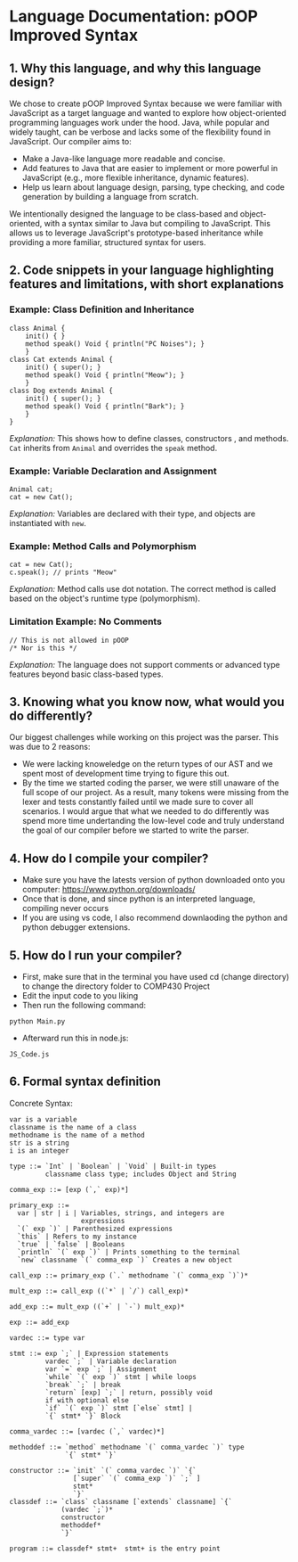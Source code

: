 # Language Documentation: pOOP Improved Syntax

## 1. Why this language, and why this language design?
We chose to create pOOP Improved Syntax because we were familiar with JavaScript as a target language and wanted to explore how object-oriented programming languages work under the hood. Java, while popular and widely taught, can be verbose and lacks some of the flexibility found in JavaScript. Our compiler aims to:
- Make a Java-like language more readable and concise.
- Add features to Java that are easier to implement or more powerful in JavaScript (e.g., more flexible inheritance, dynamic features).
- Help us learn about language design, parsing, type checking, and code generation by building a language from scratch.

We intentionally designed the language to be class-based and object-oriented, with a syntax similar to Java but compiling to JavaScript. This allows us to leverage JavaScript's prototype-based inheritance while providing a more familiar, structured syntax for users.

## 2. Code snippets in your language highlighting features and limitations, with short explanations

### Example: Class Definition and Inheritance
```poop
class Animal {
    init() { }
    method speak() Void { println("PC Noises"); }
    }
class Cat extends Animal {
    init() { super(); }
    method speak() Void { println("Meow"); }
    }
class Dog extends Animal {
    init() { super(); }
    method speak() Void { println("Bark"); }
    }
}
```
*Explanation:* This shows how to define classes, constructors , and methods. `Cat` inherits from `Animal` and overrides the `speak` method.

### Example: Variable Declaration and Assignment
```poop
Animal cat;
cat = new Cat();
```
*Explanation:* Variables are declared with their type, and objects are instantiated with `new`.

### Example: Method Calls and Polymorphism
```poop
cat = new Cat();
c.speak(); // prints "Meow"

```
*Explanation:* Method calls use dot notation. The correct method is called based on the object's runtime type (polymorphism).

### Limitation Example: No Comments
```poop
// This is not allowed in pOOP
/* Nor is this */
```
*Explanation:* The language does not support comments or advanced type features beyond basic class-based types.

## 3. Knowing what you know now, what would you do differently?
Our biggest challenges while working on this project was the parser. This was due to 2 reasons:
- We were lacking knoweledge on the return types of our AST and we spent most of development time trying to figure this out.
- By the time we started coding the parser, we were still unaware of the full scope of our project. As a result, many tokens were missing from the lexer and tests constantly failed until we made sure to cover all scenarios. 
I would argue that what we needed to do differently was spend more time undertanding the low-level code and truly understand the goal of our compiler before we started to write the parser.

## 4. How do I compile your compiler?
- Make sure you have the latests version of python downloaded onto you computer: 
https://www.python.org/downloads/
- Once that is done, and since python is an interpreted language, compiling never occurs
- If you are using vs code, I also recommend downlaoding the python and python debugger extensions. 

## 5. How do I run your compiler?
- First, make sure that in the terminal you have used cd (change directory) to change the directory folder to COMP430 Project
- Edit the input code to you liking
- Then run the following command:
```poop
python Main.py
```
- Afterward run this in node.js:
```poop
JS_Code.js
```

## 6. Formal syntax definition
Concrete Syntax:
```
var is a variable
classname is the name of a class
methodname is the name of a method
str is a string
i is an integer

type ::= `Int` | `Boolean` | `Void` | Built-in types
         classname class type; includes Object and String

comma_exp ::= [exp (`,` exp)*]

primary_exp ::=
  var | str | i | Variables, strings, and integers are     
                  expressions
  `(` exp `)` | Parenthesized expressions
  `this` | Refers to my instance
  `true` | `false` | Booleans
  `println` `(` exp `)` | Prints something to the terminal
  `new` classname `(` comma_exp `)` Creates a new object

call_exp ::= primary_exp (`.` methodname `(` comma_exp `)`)*

mult_exp ::= call_exp ((`*` | `/`) call_exp)*

add_exp ::= mult_exp ((`+` | `-`) mult_exp)*

exp ::= add_exp

vardec ::= type var

stmt ::= exp `;` | Expression statements
         vardec `;` | Variable declaration
         var `=` exp `;` | Assignment
         `while` `(` exp `)` stmt | while loops
         `break` `;` | break
         `return` [exp] `;` | return, possibly void
         if with optional else
         `if` `(` exp `)` stmt [`else` stmt] | 
         `{` stmt* `}` Block

comma_vardec ::= [vardec (`,` vardec)*]

methoddef ::= `method` methodname `(` comma_vardec `)` type
              `{` stmt* `}`

constructor ::= `init` `(` comma_vardec `)` `{`
                [`super` `(` comma_exp `)` `;` ]
                stmt*
                `}`
classdef ::= `class` classname [`extends` classname] `{`
             (vardec `;`)*
             constructor
             methoddef*
             `}`

program ::= classdef* stmt+  stmt+ is the entry point
```